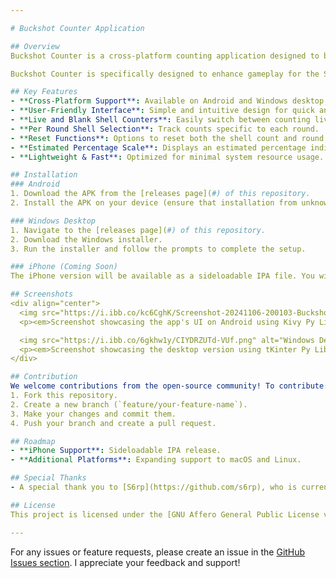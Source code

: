 ```yaml
---

# Buckshot Counter Application

## Overview
Buckshot Counter is a cross-platform counting application designed to be simple, efficient, and accessible. Initially developed for Android and Windows desktop platforms, the application provides a clean, minimalistic interface for users to perform various counting tasks. Plans are underway to expand its availability to other platforms, including iPhone.

Buckshot Counter is specifically designed to enhance gameplay for the Steam game [Buckshot Roulette](https://store.steampowered.com/app/2835570/Buckshot_Roulette/). This tool helps players track various aspects of their in-game experience efficiently.

## Key Features
- **Cross-Platform Support**: Available on Android and Windows desktop, with future support for additional platforms.
- **User-Friendly Interface**: Simple and intuitive design for quick and easy counting.
- **Live and Blank Shell Counters**: Easily switch between counting live and blank shells.
- **Per Round Shell Selection**: Track counts specific to each round.
- **Reset Functions**: Options to reset both the shell count and round counts.
- **Estimated Percentage Scale**: Displays an estimated percentage indicating whether the next shot is live or blank.
- **Lightweight & Fast**: Optimized for minimal system resource usage.

## Installation
### Android
1. Download the APK from the [releases page](#) of this repository.
2. Install the APK on your device (ensure that installation from unknown sources is enabled).

### Windows Desktop
1. Navigate to the [releases page](#) of this repository.
2. Download the Windows installer.
3. Run the installer and follow the prompts to complete the setup.

### iPhone (Coming Soon)
The iPhone version will be available as a sideloadable IPA file. You will be able to download it from the [releases page](#).

## Screenshots
<div align="center">
  <img src="https://i.ibb.co/kc6CghK/Screenshot-20241106-200103-Buckshot-Counter.jpg" alt="Android Interface" width="30%" />
  <p><em>Screenshot showcasing the app's UI on Android using Kivy Py Library.</em></p>

  <img src="https://i.ibb.co/6gkhw1y/CIYDRZUTd-VUf.png" alt="Windows Desktop Interface" width="30%" />
  <p><em>Screenshot showcasing the desktop version using tKinter Py Library.</em></p>
</div>

## Contribution
We welcome contributions from the open-source community! To contribute:
1. Fork this repository.
2. Create a new branch (`feature/your-feature-name`).
3. Make your changes and commit them.
4. Push your branch and create a pull request.

## Roadmap
- **iPhone Support**: Sideloadable IPA release.
- **Additional Platforms**: Expanding support to macOS and Linux.

## Special Thanks
- A special thank you to [S6rp](https://github.com/s6rp), who is currently working on porting this to iOS as my MacBook does not allow me to install Xcode properly.

## License
This project is licensed under the [GNU Affero General Public License v3.0](LICENSE).

---
```


For any issues or feature requests, please create an issue in the [GitHub Issues section](#). I appreciate your feedback and support!
